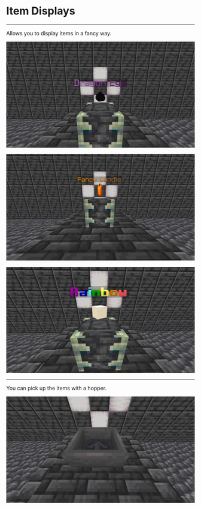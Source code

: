 # Item Displays

<hr>

Allows you to display items in a fancy way.

![](screenshots/Dragon%20Egg%201.png)

![](screenshots/Candle%201.png)

![](screenshots/Rainbow%201.png)

<hr>

You can pick up the items with a hopper.

![](screenshots/Hopper.png)

